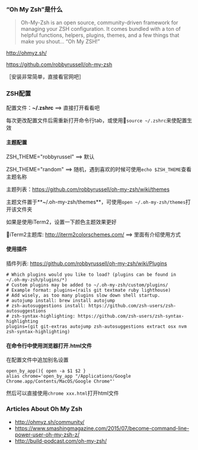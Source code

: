 ### “Oh My Zsh”是什么

> Oh-My-Zsh is an open source, community-driven framework for managing your ZSH configuration. It comes bundled with a ton of helpful functions, helpers, plugins, themes, and a few things that make you shout...
> “Oh My ZSH!”

http://ohmyz.sh/

https://github.com/robbyrussell/oh-my-zsh

［安装非常简单，直接看官网吧］

### ZSH配置

配置文件：**~/.zshrc**  ==> 直接打开看看吧

每次更改配置文件后需重新打开命令行tab，或使用`source ~/.zshrc`来使配置生效

#### 主题配置

ZSH_THEME="robbyrussel" ==> 默认

ZSH_THEME="random" ==> 随机，遇到喜欢的时候可使用`echo $ZSH_THEME`查看主题名称

主题列表：https://github.com/robbyrussell/oh-my-zsh/wiki/themes

主题文件置于**~/.oh-my-zsh/themes**，可使用`open ~/.oh-my-zsh/themes`打开该文件夹

如果是使用iTerm2，设置一下颜色主题效果更好

iTerm2主题库: http://iterm2colorschemes.com/ ==> 里面有介绍使用方式

#### 使用插件

插件列表: https://github.com/robbyrussell/oh-my-zsh/wiki/Plugins

```
# Which plugins would you like to load? (plugins can be found in ~/.oh-my-zsh/plugins/*)
# Custom plugins may be added to ~/.oh-my-zsh/custom/plugins/
# Example format: plugins=(rails git textmate ruby lighthouse)
# Add wisely, as too many plugins slow down shell startup.
# autojump install: brew install autojump
# zsh-autosuggestions install: https://github.com/zsh-users/zsh-autosuggestions
# zsh-syntax-highlighting: https://github.com/zsh-users/zsh-syntax-highlighting
plugins=(git git-extras autojump zsh-autosuggestions extract osx nvm zsh-syntax-highlighting)
```

#### 在命令行中使用浏览器打开.html文件

在配置文件中追加别名设置

    open_by_app(){ open -a $1 $2 }
    alias chrome='open_by_app "/Applications/Google Chrome.app/Contents/MacOS/Google Chrome"'

然后可以直接使用`chrome xxx.html`打开html文件

### Articles About Oh My Zsh

* http://ohmyz.sh/community/
* https://www.smashingmagazine.com/2015/07/become-command-line-power-user-oh-my-zsh-z/
* http://build-podcast.com/oh-my-zsh/
